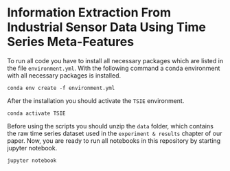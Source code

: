 # Information Extraction From Industrial Sensor Data Using Time Series Meta-Features

To run all code you have to install all necessary packages which are listed in the file ```environment.yml```.
With the following command a conda environment with all necessary packages is installed.

```conda env create -f environment.yml```

After the installation you should activate the ```TSIE``` environment.

```conda activate TSIE```

Before using the scripts you should unzip the ```data``` folder, which contains the raw time series dataset used in the ```experiment & results``` chapter of our paper.
Now, you are ready to run all notebooks in this repository by starting jupyter notebook.

```jupyter notebook```